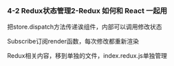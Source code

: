 <h3>4-2 Redux状态管理2-Redux 如何和 React 一起用</h3>
<p>把store.dispatch方法传递诶组件，内部可以调用修改状态</p>
<p>Subscribe订阅render函数，每次修改都重新渲染</p>
<p>Redux相关内容，移到单独的文件，index.redux.js单独管理</p>
<p></p>
    
      
   
   
      
       
       
         
         
        
      
   
  



